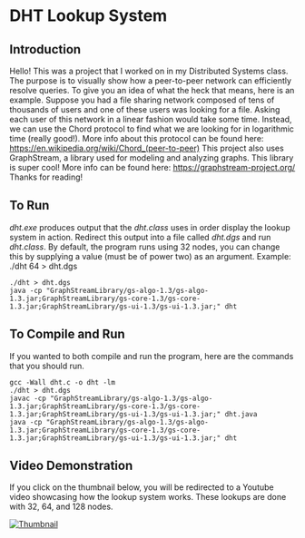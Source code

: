 # DHT Lookup System
## Introduction
Hello!
This was a project that I worked on in my Distributed Systems class. The purpose is to visually show how a 
peer-to-peer network can efficiently resolve queries. To give you an idea of what the heck that means, here is an 
example. Suppose you had a file sharing network composed of tens of thousands of users and one of these users was 
looking for a file. Asking each user of this network in a linear fashion would take some time. Instead, we can use the
Chord protocol to find what we are looking for in logarithmic time (really good!). More info about this protocol can be
found here: https://en.wikipedia.org/wiki/Chord_(peer-to-peer) This project also uses GraphStream, a library used for 
modeling and analyzing graphs. This library is super cool! More info can be found here: https://graphstream-project.org/
Thanks for reading!
## To Run
*dht.exe* produces output that the *dht.class* uses in order display the lookup system in action. Redirect this output
into a file called *dht.dgs* and run *dht.class*. By default, the program runs using 32 nodes, you can change this by
supplying a value (must be of power two) as an argument. Example: ./dht 64 > dht.dgs

    ./dht > dht.dgs
    java -cp "GraphStreamLibrary/gs-algo-1.3/gs-algo-1.3.jar;GraphStreamLibrary/gs-core-1.3/gs-core-1.3.jar;GraphStreamLibrary/gs-ui-1.3/gs-ui-1.3.jar;" dht
## To Compile and Run
If you wanted to both compile and run the program, here are the commands that you should run.

    gcc -Wall dht.c -o dht -lm
    ./dht > dht.dgs
    javac -cp "GraphStreamLibrary/gs-algo-1.3/gs-algo-1.3.jar;GraphStreamLibrary/gs-core-1.3/gs-core-1.3.jar;GraphStreamLibrary/gs-ui-1.3/gs-ui-1.3.jar;" dht.java
    java -cp "GraphStreamLibrary/gs-algo-1.3/gs-algo-1.3.jar;GraphStreamLibrary/gs-core-1.3/gs-core-1.3.jar;GraphStreamLibrary/gs-ui-1.3/gs-ui-1.3.jar;" dht
## Video Demonstration
If you click on the thumbnail below, you will be redirected to a Youtube video showcasing how the lookup system works.
These lookups are done with 32, 64, and 128 nodes.

[![Thumbnail](READMEImage/Thumbnail.PNG)](https://youtu.be/s5xbywJmUX4 "Thumbnail")
